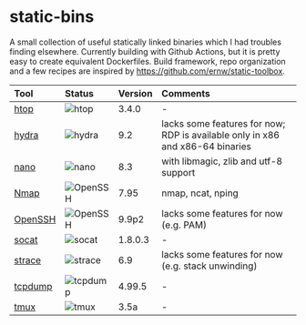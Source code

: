 # static-bins

A small collection of useful statically linked binaries which I had troubles finding elsewhere.
Currently building with Github Actions, but it is pretty easy to create equivalent Dockerfiles.
Build framework, repo organization and a few recipes are inspired by https://github.com/ernw/static-toolbox.

| Tool | Status | Version | Comments |
| :--- | :----- | :------ | :------- |
| [htop](https://github.com/heart-render/static-bins/actions/workflows/build-htop.yml) | ![htop](https://github.com/heart-render/static-bins/actions/workflows/build-htop.yml/badge.svg?branch=master) | 3.4.0 | - |
| [hydra](https://github.com/heart-render/static-bins/actions/workflows/build-hydra.yml) | ![hydra](https://github.com/heart-render/static-bins/actions/workflows/build-hydra.yml/badge.svg?branch=master) | 9.2 | lacks some features for now; RDP is available only in x86 and x86-64 binaries |
| [nano](https://github.com/heart-render/static-bins/actions/workflows/build-nano.yml) | ![nano](https://github.com/heart-render/static-bins/actions/workflows/build-nano.yml/badge.svg?branch=master) | 8.3 | with libmagic, zlib and utf-8 support |
| [Nmap](https://github.com/heart-render/static-bins/actions/workflows/build-nmap.yml) | ![OpenSSH](https://github.com/heart-render/static-bins/actions/workflows/build-nmap.yml/badge.svg?branch=master) | 7.95 | nmap, ncat, nping |
| [OpenSSH](https://github.com/heart-render/static-bins/actions/workflows/build-openssh.yml) | ![OpenSSH](https://github.com/heart-render/static-bins/actions/workflows/build-openssh.yml/badge.svg?branch=master) | 9.9p2 | lacks some features for now (e.g. PAM) |
| [socat](https://github.com/heart-render/static-bins/actions/workflows/build-socat.yml) | ![socat](https://github.com/heart-render/static-bins/actions/workflows/build-socat.yml/badge.svg?branch=master) | 1.8.0.3 | - |
| [strace](https://github.com/heart-render/static-bins/actions/workflows/build-strace.yml) | ![strace](https://github.com/heart-render/static-bins/actions/workflows/build-strace.yml/badge.svg?branch=master) | 6.9 | lacks some features for now (e.g. stack unwinding) |
| [tcpdump](https://github.com/heart-render/static-bins/actions/workflows/build-tcpdump.yml) | ![tcpdump](https://github.com/heart-render/static-bins/actions/workflows/build-tcpdump.yml/badge.svg?branch=master) | 4.99.5 | - |
| [tmux](https://github.com/heart-render/static-bins/actions/workflows/build-tmux.yml) | ![tmux](https://github.com/heart-render/static-bins/actions/workflows/build-tmux.yml/badge.svg?branch=master) | 3.5a | - |
